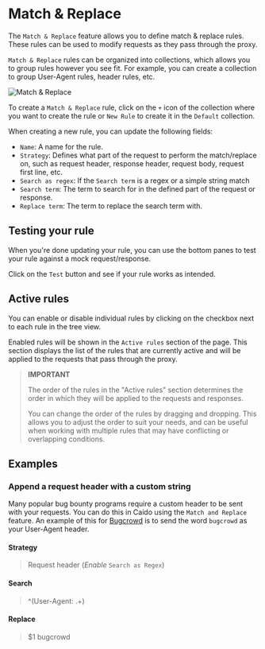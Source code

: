 # Match & Replace

The `Match & Replace` feature allows you to define match & replace rules. These rules can be used to modify requests as they pass through the proxy.

`Match & Replace` rules can be organized into collections, which allows you to group rules however you see fit. For example, you can create a collection to group User-Agent rules, header rules, etc.

<img alt="Match & Replace" src="/_images/match_replace.png" no-shadow/>

To create a `Match & Replace` rule, click on the `+` icon of the collection where you want to create the rule or `New Rule` to create it in the `Default` collection.

When creating a new rule, you can update the following fields:

- `Name`: A name for the rule.
- `Strategy`: Defines what part of the request to perform the match/replace on, such as request header, response header, request body, request first line, etc.
- `Search as regex`: If the `Search term` is a regex or a simple string match
- `Search term`: The term to search for in the defined part of the request or response.
- `Replace term`: The term to replace the search term with.

## Testing your rule

When you're done updating your rule, you can use the bottom panes to test your rule against a mock request/response.

Click on the `Test` button and see if your rule works as intended.

## Active rules

You can enable or disable individual rules by clicking on the checkbox next to each rule in the tree view.

Enabled rules will be shown in the `Active rules` section of the page. This section displays the list of the rules that are currently active and will be applied to the requests that pass through the proxy.

> **IMPORTANT**
>
> The order of the rules in the "Active rules" section determines the order in which they will be applied to the requests and responses.
>
> You can change the order of the rules by dragging and dropping. This allows you to adjust the order to suit your needs, and can be useful when working with multiple rules that may have conflicting or overlapping conditions.

## Examples

### Append a request header with a custom string

Many popular bug bounty programs require a custom header to be sent with your requests. You can do this in Caido using the `Match and Replace` feature. An example of this for [Bugcrowd](https://www.bugcrowd.com/) is to send the word `bugcrowd` as your User-Agent header.

#### Strategy

> Request header (_Enable_ `Search as Regex`)

#### Search

> ^(User-Agent: .+)

#### Replace

> $1 bugcrowd
